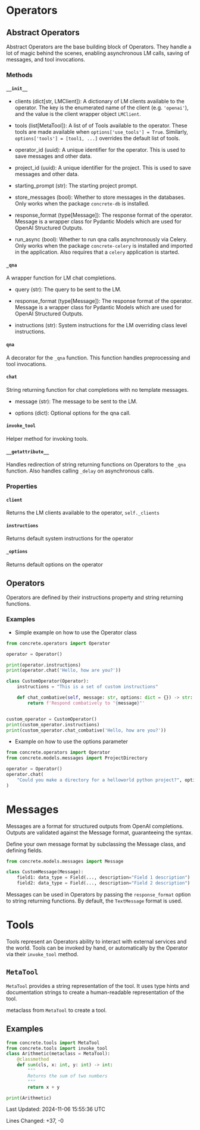 # Operators

## Abstract Operators

Abstract Operators are the base building block of Operators. They handle a lot of magic behind the scenes, enabling asynchronous LM calls, saving of messages, and tool invocations.

### Methods

#### `__init__`

- clients (dict[str, LMClient]): A dictionary of LM clients available to the operator. The key is the enumerated name of the client (e.g. `'openai'`), and the value is the client wrapper object `LMClient`.

- tools (list[MetaTool]): A list of of Tools available to the operator. These tools are made available when `options['use_tools'] = True`. Similarly, `options['tools'] = [tool1, ...]` overrides the default list of tools.

- operator_id (uuid): A unique identifier for the operator. This is used to save messages and other data.

- project_id (uuid): A unique identifier for the project. This is used to save messages and other data.

- starting_prompt (str): The starting project prompt.

- store_messages (bool): Whether to store messages in the databases. Only works when the package `concrete-db` is installed.

- response_format (type[Message]): The response format of the operator. Message is a wrapper class for Pydantic Models which are used for OpenAI Structured Outputs.

- run_async (bool): Whether to run qna calls asynchronously via Celery. Only works when the package `concrete-celery` is installed and imported in the application. Also requires that a `celery` application is started.

#### `_qna`

A wrapper function for LM chat completions.

- query (str): The query to be sent to the LM.

- response_format (type[Message]): The response format of the operator. Message is a wrapper class for Pydantic Models which are used for OpenAI Structured Outputs.

- instructions (str): System instructions for the LM overriding class level instructions.

#### `qna`

A decorator for the `_qna` function. This function handles preprocessing and tool invocations.

#### `chat`

String returning function for chat completions with no template messages.

- message (str): The message to be sent to the LM.

- options (dict): Optional options for the qna call.

#### `invoke_tool`

Helper method for invoking tools. 

#### `__getattribute__`

Handles redirection of string returning functions on Operators to the `_qna` function. Also handles calling `_delay` on asynchronous calls.

### Properties

#### `client`

Returns the LM clients available to the operator, `self._clients`

#### `instructions`

Returns default system instructions for the operator

#### `_options`

Returns default options on the operator

## Operators

Operators are defined by their instructions property and string returning functions.

### Examples

- Simple example on how to use the Operator class

```python
from concrete.operators import Operator

operator = Operator()

print(operator.instructions)
print(operator.chat('Hello, how are you?'))

class CustomOperator(Operator):
    instructions = "This is a set of custom instructions"

    def chat_combative(self, message: str, options: dict = {}) -> str:
        return f'Respond combatively to "{message}"'


custom_operator = CustomOperator()
print(custom_operator.instructions)
print(custom_operator.chat_combative('Hello, how are you?'))
```

- Example on how to use the options parameter

```python
from concrete.operators import Operator
from concrete.models.messages import ProjectDirectory

operator = Operator()
operator.chat(
    "Could you make a directory for a helloworld python project?", options={'response_format': ProjectDirectory}
)
```

# Messages

Messages are a format for structured outputs from OpenAI completions. Outputs are validated against the Message format, guaranteeing the syntax.

Define your own message format by subclassing the Message class, and defining fields.

```python
from concrete.models.messages import Message

class CustomMessage(Message):
    field1: data_type = Field(..., description="Field 1 description")
    field2: data_type = Field(..., description="Field 2 description")
```

Messages can be used in Operators by passing the `response_format` option to string returning functions. By default, the `TextMessage` format is used.


# Tools

Tools represent an Operators ability to interact with external services and the world. Tools can be invoked by hand, or automatically by the Operator via their `invoke_tool` method.

## `MetaTool`

`MetaTool` provides a string representation of the tool. It uses type hints and documentation strings to create a human-readable representation of the tool.

metaclass from `MetaTool` to create a tool.

## Examples


```python
from concrete.tools import MetaTool
from concrete.tools import invoke_tool
class Arithmetic(metaclass = MetaTool):
    @classmethod
    def sum(cls, x: int, y: int) -> int:
        """
        Returns the sum of two numbers
        """
        return x + y

print(Arithmetic)
```


Last Updated: 2024-11-06 15:55:36 UTC

Lines Changed: +37, -0